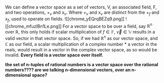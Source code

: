 We can define a vector space as a set of vectors, V, an associated field, F, and two operations, +$_v$ and x$_v$.
Where +$_v$ and x$_v$ are distinct from the +$_f$ and x$_f$, used to operate on fields.
![[chrome_yEQrqBEZq9.png]]
![[chrome_mfuzlBn1Le.png]]
	For a vector space to be over a field, say $\mathbb{R}^n$ over $\mathbb{R}$, this only holds if scalar multiplication of $f\in\mathbb{F}$, $\vec{v}\in\mathbb{V}$ results in a valid vector in that vector space. So, if we had $\mathbb{R}^n$ as our vector space, and $\mathbb{C}$ as our field, a scalar multiplication of a complex number * a vector in the reals, would result in a vector in the complex vector space, as so would be invalid.
**Every field is a vector space over itself.**



**the set of n-tuples of rational numbers is a vector space over the rational numbers???? are we talking n-dimensional vectors, over an n-dimensional space?**
